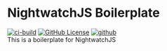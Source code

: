 # NightwatchJS Boilerplate

[![ci-build](https://github.com/spnraju/demo-nightwatchjs-tests/actions/workflows/ci-build.yml/badge.svg)](https://github.com/spnraju/demo-nightwatchjs-tests/actions/workflows/ci-build.yml)
[![GitHub License](https://img.shields.io/github/license/spnraju/demo-nightwatchjs-tests)](https://github.com/spnraju/demo-nightwatchjs-tests/blob/main/LICENSE)
[![github](https://img.shields.io/badge/PRs-welcome-blue.svg)](https://github.com/spnraju/demo-nightwatchjs-tests)
<br>
This is a boilerplate for NightwatchJS